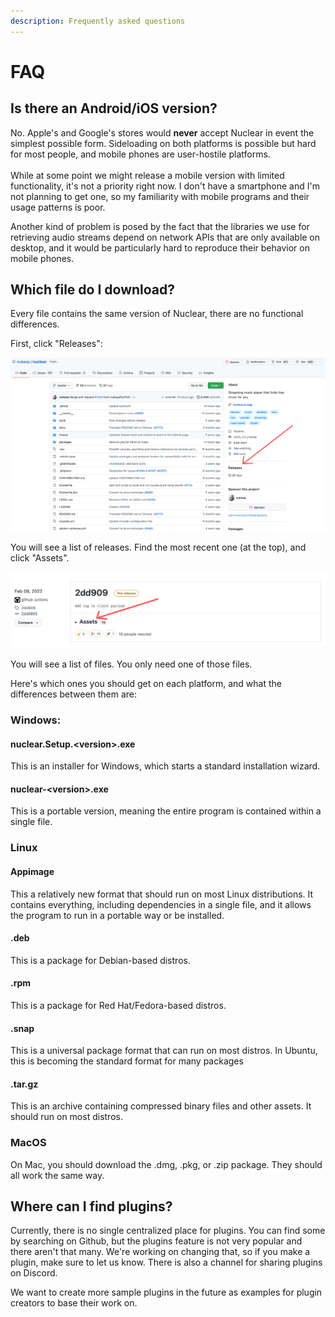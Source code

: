 ```yaml
---
description: Frequently asked questions
---
```


# FAQ

## Is there an Android/iOS version?

No. Apple's and Google's stores would **never** accept Nuclear in event the simplest possible form. Sideloading on both platforms is possible but hard for most people, and mobile phones are user-hostile platforms. \
\
While at some point we might release a mobile version with limited functionality, it's not a priority right now. I don't have a smartphone and I'm not planning to get one, so my familiarity with mobile programs and their usage patterns is poor.

Another kind of problem is posed by the fact that the libraries we use for retrieving audio streams depend on network APIs that are only available on desktop, and it would be particularly hard to reproduce their behavior on mobile phones.

## Which file do I download?

Every file contains the same version of Nuclear, there are no functional differences.

First, click "Releases":

![](.gitbook/assets/image.png)

You will see a list of releases. Find the most recent one (at the top), and click "Assets".

![](<.gitbook/assets/image (1).png>)

You will see a list of files. You only need one of those files.

Here's which ones you should get on each platform, and what the differences between them are:

### **Windows:**

#### **nuclear.Setup.\<version>.exe**

This is an installer for Windows, which starts a standard installation wizard.

#### nuclear-\<version>.exe

This is a portable version, meaning the entire program is contained within a single file.

### Linux

#### Appimage

This a relatively new format that should run on most Linux distributions. It contains everything, including dependencies in a single file, and it allows the program to run in a portable way or be installed.

#### .deb

This is a package for Debian-based distros.

#### .rpm

This is a package for Red Hat/Fedora-based distros.

#### .snap

This is a universal package format that can run on most distros. In Ubuntu, this is becoming the standard format for many packages

#### **.tar.gz**

This is an archive containing compressed binary files and other assets. It should run on most distros.

### MacOS

On Mac, you should download the .dmg, .pkg, or .zip package. They should all work the same way.

## Where can I find plugins?

Currently, there is no single centralized place for plugins. You can find some by searching on Github, but the plugins feature is not very popular and there aren't that many. We're working on changing that, so if you make a plugin, make sure to let us know. There is also a channel for sharing plugins on Discord.

We want to create more sample plugins in the future as examples for plugin creators to base their work on.
